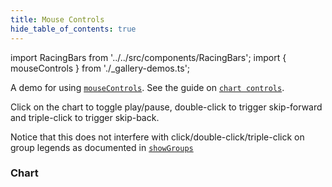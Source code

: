 ```yaml
---
title: Mouse Controls
hide_table_of_contents: true
---
```


import RacingBars from '../../src/components/RacingBars';
import { mouseControls } from './\_gallery-demos.ts';

A demo for using [`mouseControls`](../documentation/options.md#mousecontrols).
See the guide on [`chart controls`](../guides/chart-controls.md).

<!--truncate-->

Click on the chart to toggle play/pause, double-click to trigger skip-forward and triple-click to trigger skip-back.

Notice that this does not interfere with click/double-click/triple-click on group legends as documented in [`showGroups`](../documentation/options.md#showgroups)

### Chart

<div className="gallery">
  <RacingBars
    {...mouseControls}
/>

</div>

